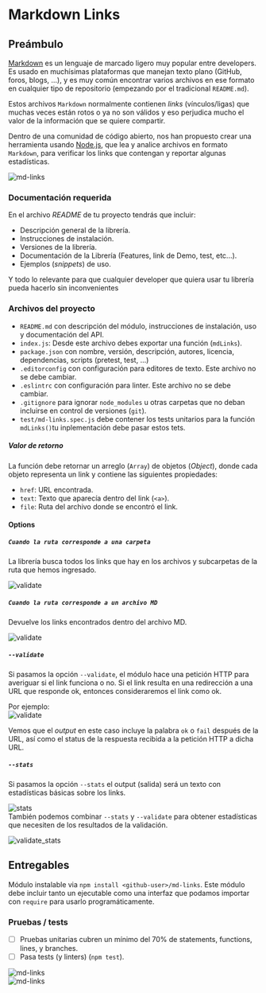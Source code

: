 # Markdown Links

## Preámbulo

[Markdown](https://es.wikipedia.org/wiki/Markdown) es un lenguaje de marcado
ligero muy popular entre developers. Es usado en muchísimas plataformas que
manejan texto plano (GitHub, foros, blogs, ...), y es muy común
encontrar varios archivos en ese formato en cualquier tipo de repositorio
(empezando por el tradicional `README.md`).

Estos archivos `Markdown` normalmente contienen _links_ (vínculos/ligas) que
muchas veces están rotos o ya no son válidos y eso perjudica mucho el valor de
la información que se quiere compartir.

Dentro de una comunidad de código abierto, nos han propuesto crear una
herramienta usando [Node.js](https://nodejs.org/), que lea y analice archivos
en formato `Markdown`, para verificar los links que contengan y reportar
algunas estadísticas.

![md-links](https://user-images.githubusercontent.com/110297/42118443-b7a5f1f0-7bc8-11e8-96ad-9cc5593715a6.jpg)


### Documentación requerida

En el archivo _README_ de tu proyecto tendrás que incluir:

- Descripción general de la librería.
- Instrucciones de instalación.
- Versiones de la librería.
- Documentación de la Librería (Features, link de Demo, test, etc...).
- Ejemplos (_snippets_) de uso.

Y todo lo relevante para que cualquier developer que quiera usar tu librería pueda hacerlo sin inconvenientes

### Archivos del proyecto

- `README.md` con descripción del módulo, instrucciones de instalación, uso y
  documentación del API.
- `index.js`: Desde este archivo debes exportar una función (`mdLinks`).
- `package.json` con nombre, versión, descripción, autores, licencia,
  dependencias, scripts (pretest, test, ...)
- `.editorconfig` con configuración para editores de texto. Este archivo no se
  debe cambiar.
- `.eslintrc` con configuración para linter. Este archivo no
  se debe cambiar.
- `.gitignore` para ignorar `node_modules` u otras carpetas que no deban
  incluirse en control de versiones (`git`).
- `test/md-links.spec.js` debe contener los tests unitarios para la función
  `mdLinks()`tu inplementación debe pasar estos tets.

##### Valor de retorno

La función debe retornar un arreglo (`Array`) de objetos (_Object_), donde cada objeto representa un link y contiene
las siguientes propiedades:

- `href`: URL encontrada.
- `text`: Texto que aparecía dentro del link (`<a>`).
- `file`: Ruta del archivo donde se encontró el link.

#### Options

##### `Cuando la ruta corresponde a una carpeta`

La librería busca todos los links que hay en los archivos y subcarpetas de la ruta que hemos ingresado.

![validate](https://github.com/Grecia2727/lim20181-Track-FE-markdown-list/blob/master/img/index_carpeta.PNG)
<br>
##### `Cuando la ruta corresponde a un archivo MD`

Devuelve los links encontrados dentro del archivo MD.

![validate](https://github.com/Grecia2727/lim20181-Track-FE-markdown-list/blob/master/img/index_Archivo.PNG)
<br>
##### `--validate`

Si pasamos la opción `--validate`, el módulo hace una petición HTTP para
averiguar si el link funciona o no. Si el link resulta en una redirección a una
URL que responde ok, entonces consideraremos el link como ok.

Por ejemplo:
<br>
![validate](https://github.com/Grecia2727/lim20181-Track-FE-markdown-list/blob/master/img/validate.PNG)

Vemos que el _output_ en este caso incluye la palabra `ok` o `fail` después de
la URL, así como el status de la respuesta recibida a la petición HTTP a dicha
URL.
<br>
##### `--stats`

Si pasamos la opción `--stats` el output (salida) será un texto con estadísticas
básicas sobre los links.

![stats](https://github.com/Grecia2727/lim20181-Track-FE-markdown-list/blob/master/img/stats.PNG)
<br>
También podemos combinar `--stats` y `--validate` para obtener estadísticas que
necesiten de los resultados de la validación.

![validate_stats](https://github.com/Grecia2727/lim20181-Track-FE-markdown-list/blob/master/img/validate_stats.PNG)
<br>
## Entregables

Módulo instalable via `npm install <github-user>/md-links`. Este módulo debe
incluir tanto un ejecutable como una interfaz que podamos importar con `require`
para usarlo programáticamente.


### Pruebas / tests

- [ ] Pruebas unitarias cubren un mínimo del 70% de statements, functions,
      lines, y branches.
- [ ] Pasa tests (y linters) (`npm test`).

![md-links](https://github.com/Grecia2727/lim20181-Track-FE-markdown-list/blob/master/img/test1.PNG)
<br>
![md-links](https://github.com/Grecia2727/lim20181-Track-FE-markdown-list/blob/master/img/test2.PNG)
